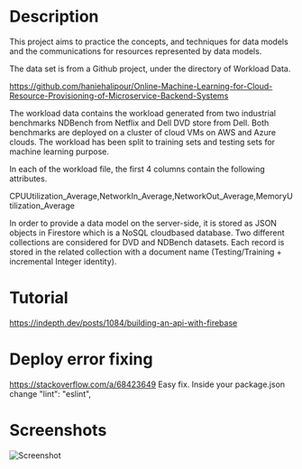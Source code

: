 # Description
This project aims to practice the concepts, and techniques for data models and the communications for resources represented by data models.

The data set is from a Github project, under the directory of Workload Data.<br />

https://github.com/haniehalipour/Online-Machine-Learning-for-Cloud-Resource-Provisioning-of-Microservice-Backend-Systems<br />

The workload data contains the workload generated from two industrial benchmarks NDBench from Netflix and Dell DVD store from Dell. Both benchmarks are deployed on a cluster of cloud VMs on AWS and Azure clouds. The workload has been split to training sets and testing sets for machine learning purpose.<br />

In each of the workload file, the first 4 columns contain the following attributes.<br />

CPUUtilization_Average,NetworkIn_Average,NetworkOut_Average,MemoryUtilization_Average<br />

In order to provide a data model on the server-side, it is stored as JSON objects in Firestore which is a NoSQL cloudbased database. Two different collections are considered
for DVD and NDBench datasets. Each record is stored in the related collection with a document name (Testing/Training + incremental Integer identity).

# Tutorial

https://indepth.dev/posts/1084/building-an-api-with-firebase

# Deploy error fixing

https://stackoverflow.com/a/68423649
Easy fix. Inside your package.json change
"lint": "eslint",

# Screenshots
![Screenshot](https://github.com/saeedrahmo/coen424-assignment-1/blob/main/screenshots/firebase-model.png?raw=true "Server-side data model")
